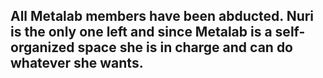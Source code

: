 ## All Metalab members have been abducted. Nuri is the only one left and since Metalab is a self-organized space she is in charge and can do whatever she wants.
